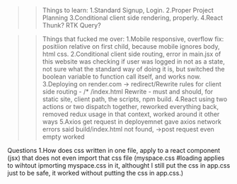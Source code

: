 >>Things to learn:
1.Standard Signup, Login.
2.Proper Project Planning
3.Conditional client side rendering, properly.
4.React Thunk? RTK Query?

>>Things that fucked me over:
1.Mobile responsive, overflow fix: positiion relative on first child, because mobile ignores body, html css.
2.Conditional client side routing, error in main.jsx of this website was checking if user was logged in not as a state, not sure what the standard way of doing it is, but switched the boolean variable to function call itself, and works now.
3.Deploying on render.com -> redirect/Rewrite rules for client side routing - /* /index.html Rewrite - must and should, for static site, client path, the scripts, npm build.
4.React using two actions or two dispatch together, reworked everything back, removed redux usage in that context, worked around it other ways
5.Axios get request in deployemnet gave axios network errors said build/index.html not found, ->post request even empty worked

Questions
1.How does css written in one file, apply to a react component (jsx) that does not even import that css file (myspace.css #loading applies to <App /> wihtout ipmorting myspace.css in it, althought I still put the css in app.css just to be safe, it worked without putting the css in app.css.)